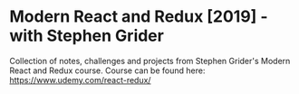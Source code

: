 # Modern React and Redux [2019] - with Stephen Grider
Collection of notes, challenges and projects from Stephen Grider's Modern React and Redux course.
Course can be found here: https://www.udemy.com/react-redux/
